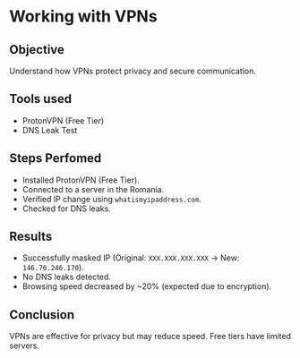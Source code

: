 # Working with VPNs
## Objective
Understand how VPNs protect privacy and secure communication. 
## Tools used
-  ProtonVPN (Free Tier)
-  DNS Leak Test

## Steps Perfomed
-   Installed ProtonVPN (Free Tier).
-   Connected to a server in the Romania.
-   Verified IP change using `whatismyipaddress.com`.
-   Checked for DNS leaks.

## Results
-  Successfully masked IP (Original: `XXX.XXX.XXX.XXX` → New: `146.70.246.170`).
-  No DNS leaks detected.
-  Browsing speed decreased by ~20% (expected due to encryption).

## Conclusion  
VPNs are effective for privacy but may reduce speed. Free tiers have limited servers.  
